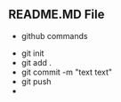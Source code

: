 ## README.MD File

* github commands
- git init
- git add .
- git commit -m "text text"
- git push
- 